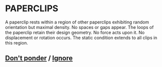 # PAPERCLIPS

A paperclip rests within a region of other paperclips exhibiting random orientation but maximal density. No spaces or gaps appear. The loops of the paperclip retain their design geometry. No force acts upon it. No displacement or rotation occurs. The static condition extends to all clips in this region.

## [Don't ponder](page-abdd0c32eb25a412) / [Ignore](page-0aedf821a7467ab9)
